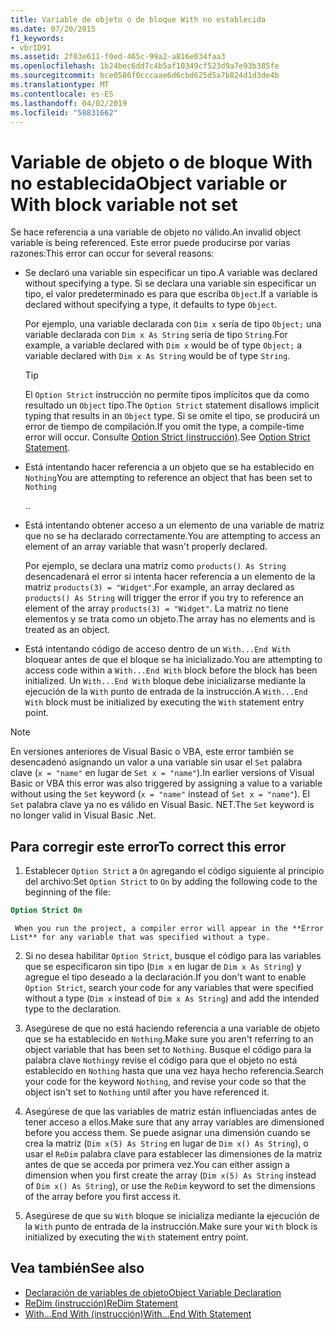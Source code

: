 ```yaml
---
title: Variable de objeto o de bloque With no establecida
ms.date: 07/20/2015
f1_keywords:
- vbrID91
ms.assetid: 2f03e611-f0ed-465c-99a2-a816e034faa3
ms.openlocfilehash: 1b24bec6dd7c4b5af10349cf523d9a7e93b385fe
ms.sourcegitcommit: bce0586f0cccaae6d6cbd625d5a7b824d1d3de4b
ms.translationtype: MT
ms.contentlocale: es-ES
ms.lasthandoff: 04/02/2019
ms.locfileid: "58831662"
---
```

# <a name="object-variable-or-with-block-variable-not-set"></a><span data-ttu-id="81a6a-102">Variable de objeto o de bloque With no establecida</span><span class="sxs-lookup"><span data-stu-id="81a6a-102">Object variable or With block variable not set</span></span>
<span data-ttu-id="81a6a-103">Se hace referencia a una variable de objeto no válido.</span><span class="sxs-lookup"><span data-stu-id="81a6a-103">An invalid object variable is being referenced.</span></span>   <span data-ttu-id="81a6a-104">Este error puede producirse por varias razones:</span><span class="sxs-lookup"><span data-stu-id="81a6a-104">This error can occur for several reasons:</span></span>  
  
-   <span data-ttu-id="81a6a-105">Se declaró una variable sin especificar un tipo.</span><span class="sxs-lookup"><span data-stu-id="81a6a-105">A variable was declared without specifying a type.</span></span> <span data-ttu-id="81a6a-106">Si se declara una variable sin especificar un tipo, el valor predeterminado es para que escriba `Object`.</span><span class="sxs-lookup"><span data-stu-id="81a6a-106">If a variable is declared without specifying a type, it defaults to type `Object`.</span></span>  
  
     <span data-ttu-id="81a6a-107">Por ejemplo, una variable declarada con `Dim x` sería de tipo `Object;` una variable declarada con `Dim x As String` sería de tipo `String`.</span><span class="sxs-lookup"><span data-stu-id="81a6a-107">For example, a variable declared with `Dim x` would be of type `Object;` a variable declared with `Dim x As String` would be of type `String`.</span></span>  
  
    > [!TIP]
    >  <span data-ttu-id="81a6a-108">El `Option Strict` instrucción no permite tipos implícitos que da como resultado un `Object` tipo.</span><span class="sxs-lookup"><span data-stu-id="81a6a-108">The `Option Strict` statement disallows implicit typing that results in an `Object` type.</span></span> <span data-ttu-id="81a6a-109">Si se omite el tipo, se producirá un error de tiempo de compilación.</span><span class="sxs-lookup"><span data-stu-id="81a6a-109">If you omit the type, a compile-time error will occur.</span></span> <span data-ttu-id="81a6a-110">Consulte [Option Strict (instrucción)](../../../visual-basic/language-reference/statements/option-strict-statement.md).</span><span class="sxs-lookup"><span data-stu-id="81a6a-110">See [Option Strict Statement](../../../visual-basic/language-reference/statements/option-strict-statement.md).</span></span>  
  
-   <span data-ttu-id="81a6a-111">Está intentando hacer referencia a un objeto que se ha establecido en `Nothing`</span><span class="sxs-lookup"><span data-stu-id="81a6a-111">You are attempting to reference an object that has been set to `Nothing`</span></span>  
  
     <span data-ttu-id="81a6a-112">.</span><span class="sxs-lookup"><span data-stu-id="81a6a-112">.</span></span>  
  
-   <span data-ttu-id="81a6a-113">Está intentando obtener acceso a un elemento de una variable de matriz que no se ha declarado correctamente.</span><span class="sxs-lookup"><span data-stu-id="81a6a-113">You are attempting to access an element of an array variable that wasn't properly declared.</span></span>  
  
     <span data-ttu-id="81a6a-114">Por ejemplo, se declara una matriz como `products() As String` desencadenará el error si intenta hacer referencia a un elemento de la matriz `products(3) = "Widget"`.</span><span class="sxs-lookup"><span data-stu-id="81a6a-114">For example, an array declared as `products() As String` will trigger the error if you try to reference an element of the array `products(3) = "Widget"`.</span></span> <span data-ttu-id="81a6a-115">La matriz no tiene elementos y se trata como un objeto.</span><span class="sxs-lookup"><span data-stu-id="81a6a-115">The array has no elements and is treated as an object.</span></span>  
  
-   <span data-ttu-id="81a6a-116">Está intentando código de acceso dentro de un `With...End With` bloquear antes de que el bloque se ha inicializado.</span><span class="sxs-lookup"><span data-stu-id="81a6a-116">You are attempting to access code within a `With...End With` block before the block has been initialized.</span></span>   <span data-ttu-id="81a6a-117">Un `With...End With` bloque debe inicializarse mediante la ejecución de la `With` punto de entrada de la instrucción.</span><span class="sxs-lookup"><span data-stu-id="81a6a-117">A `With...End With` block must be initialized by executing the `With` statement entry point.</span></span>  
  
> [!NOTE]
>  <span data-ttu-id="81a6a-118">En versiones anteriores de Visual Basic o VBA, este error también se desencadenó asignando un valor a una variable sin usar el `Set` palabra clave (`x = "name"` en lugar de `Set x = "name"`).</span><span class="sxs-lookup"><span data-stu-id="81a6a-118">In earlier versions of Visual Basic or VBA this error was also triggered by assigning a value to a variable without using the `Set` keyword (`x = "name"` instead of `Set x = "name"`).</span></span> <span data-ttu-id="81a6a-119">El `Set` palabra clave ya no es válido en Visual Basic. NET.</span><span class="sxs-lookup"><span data-stu-id="81a6a-119">The `Set` keyword is no longer valid in Visual Basic .Net.</span></span>  
  
## <a name="to-correct-this-error"></a><span data-ttu-id="81a6a-120">Para corregir este error</span><span class="sxs-lookup"><span data-stu-id="81a6a-120">To correct this error</span></span>  
  
1.  <span data-ttu-id="81a6a-121">Establecer `Option Strict` a `On` agregando el código siguiente al principio del archivo:</span><span class="sxs-lookup"><span data-stu-id="81a6a-121">Set `Option Strict` to `On` by adding the following code to the beginning of the file:</span></span>  
  
```vb  
Option Strict On  
```  

     When you run the project, a compiler error will appear in the **Error List** for any variable that was specified without a type.  
  
2.  <span data-ttu-id="81a6a-122">Si no desea habilitar `Option Strict`, busque el código para las variables que se especificaron sin tipo (`Dim x` en lugar de `Dim x As String`) y agregue el tipo deseado a la declaración.</span><span class="sxs-lookup"><span data-stu-id="81a6a-122">If you don't want to enable `Option Strict`, search your code for any variables that were specified without a type (`Dim x` instead of `Dim x As String`) and add the intended type to the declaration.</span></span>  
  
3.  <span data-ttu-id="81a6a-123">Asegúrese de que no está haciendo referencia a una variable de objeto que se ha establecido en `Nothing`.</span><span class="sxs-lookup"><span data-stu-id="81a6a-123">Make sure you aren't referring to  an object variable that has been set to `Nothing`.</span></span>  <span data-ttu-id="81a6a-124">Busque el código para la palabra clave `Nothing`y revise el código para que el objeto no está establecido en `Nothing` hasta que una vez haya hecho referencia.</span><span class="sxs-lookup"><span data-stu-id="81a6a-124">Search your code for the keyword `Nothing`, and revise your code so that the object isn't set to `Nothing` until after you have referenced it.</span></span>  
  
4.  <span data-ttu-id="81a6a-125">Asegúrese de que las variables de matriz están influenciadas antes de tener acceso a ellos.</span><span class="sxs-lookup"><span data-stu-id="81a6a-125">Make sure that any array  variables are dimensioned before you access them.</span></span> <span data-ttu-id="81a6a-126">Se puede asignar una dimensión cuando se crea la matriz (`Dim x(5) As String` en lugar de `Dim x() As String`), o usar el `ReDim` palabra clave para establecer las dimensiones de la matriz antes de que se acceda por primera vez.</span><span class="sxs-lookup"><span data-stu-id="81a6a-126">You can either assign a dimension when you first create the array (`Dim x(5) As String` instead of `Dim x() As String`), or use the `ReDim` keyword to set the dimensions of the array before you first access it.</span></span>  
  
5.  <span data-ttu-id="81a6a-127">Asegúrese de que su `With` bloque se inicializa mediante la ejecución de la `With` punto de entrada de la instrucción.</span><span class="sxs-lookup"><span data-stu-id="81a6a-127">Make sure your `With` block is initialized by executing the `With` statement entry point.</span></span>  
  
## <a name="see-also"></a><span data-ttu-id="81a6a-128">Vea también</span><span class="sxs-lookup"><span data-stu-id="81a6a-128">See also</span></span>

- [<span data-ttu-id="81a6a-129">Declaración de variables de objeto</span><span class="sxs-lookup"><span data-stu-id="81a6a-129">Object Variable Declaration</span></span>](../../../visual-basic/programming-guide/language-features/variables/object-variable-declaration.md)
- [<span data-ttu-id="81a6a-130">ReDim (instrucción)</span><span class="sxs-lookup"><span data-stu-id="81a6a-130">ReDim Statement</span></span>](../../../visual-basic/language-reference/statements/redim-statement.md)
- [<span data-ttu-id="81a6a-131">With...End With (instrucción)</span><span class="sxs-lookup"><span data-stu-id="81a6a-131">With...End With Statement</span></span>](../../../visual-basic/language-reference/statements/with-end-with-statement.md)
